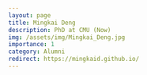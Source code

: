 ```yaml
---
layout: page
title: Mingkai Deng
description: PhD at CMU (Now)
img: /assets/img/Mingkai_Deng.jpg
importance: 1
category: Alumni
redirect: https://mingkaid.github.io/
---
```

